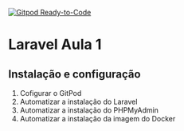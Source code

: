 [![Gitpod Ready-to-Code](https://res-1.cloudinary.com/crunchbase-production/image/upload/c_lpad,h_120,w_120,f_auto,b_white,q_auto:eco/ixtey7e7yyipdqysjgvr)](https://gitpod.io/#https://github.com/Parisotto/laravel) 

# Laravel Aula 1
## Instalação e configuração
1. Cofigurar o GitPod
2. Automatizar a instalação do Laravel
3. Automatizar a instalação do PHPMyAdmin
4. Automatizar a instalação da imagem do Docker
